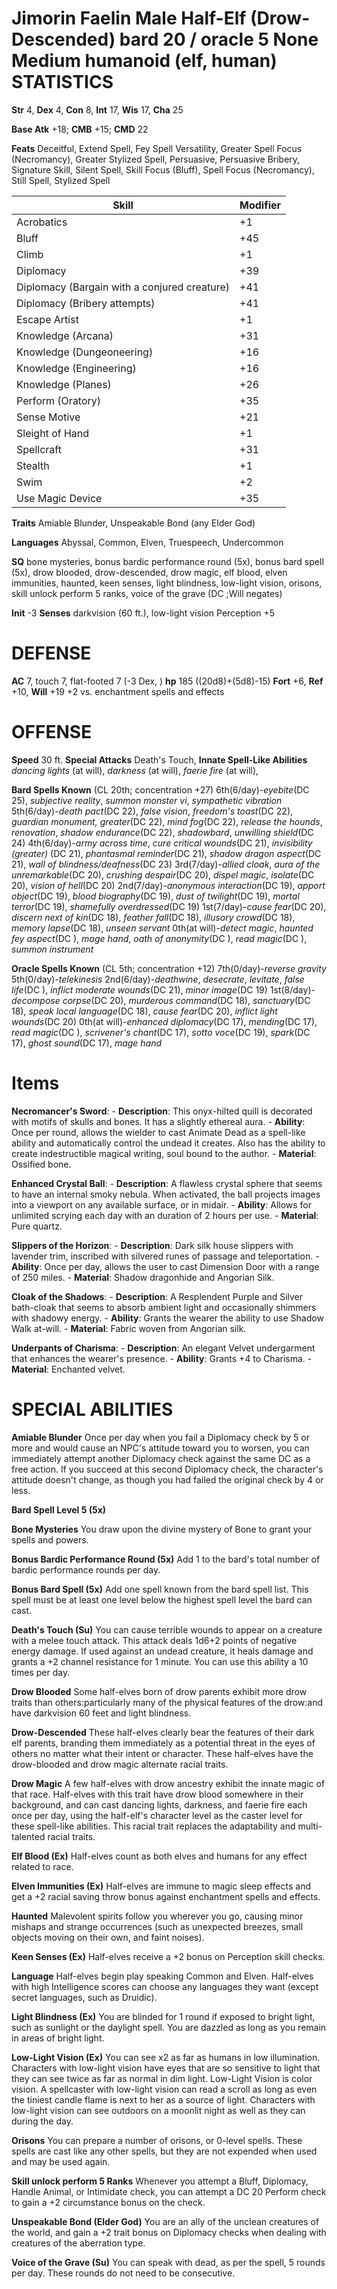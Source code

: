 
**Jimorin Faelin**
Male Half-Elf (Drow-Descended) bard 20 / oracle 5
None Medium humanoid (elf, human)
STATISTICS
=================================================
**Str** 4, **Dex** 4, **Con** 8, **Int** 17, **Wis** 17, **Cha** 25

**Base Atk** +18; **CMB** +15; **CMD** 22

**Feats** Deceitful, Extend Spell, Fey Spell Versatility, Greater Spell Focus (Necromancy), Greater Stylized Spell, Persuasive, Persuasive Bribery, Signature Skill, Silent Spell, Skill Focus (Bluff), Spell Focus (Necromancy), Still Spell, Stylized Spell

| Skill                                         | Modifier |
|-----------------------------------------------|----------|
| Acrobatics                                    | +1       |
| Bluff                                         | +45      |
| Climb                                         | +1       |
| Diplomacy                                     | +39      |
| Diplomacy (Bargain with a conjured creature)  | +41      |
| Diplomacy (Bribery attempts)                  | +41      |
| Escape Artist                                 | +1       |
| Knowledge (Arcana)                            | +31      |
| Knowledge (Dungeoneering)                     | +16      |
| Knowledge (Engineering)                       | +16      |
| Knowledge (Planes)                            | +26      |
| Perform (Oratory)                             | +35      |
| Sense Motive                                  | +21      |
| Sleight of Hand                               | +1       |
| Spellcraft                                    | +31      |
| Stealth                                       | +1       |
| Swim                                          | +2       |
| Use Magic Device                              | +35      |


**Traits** Amiable Blunder, Unspeakable Bond (any Elder God)

**Languages** Abyssal, Common, Elven, Truespeech, Undercommon

**SQ** bone mysteries, bonus bardic performance round (5x), bonus bard spell (5x), drow blooded, drow-descended, drow magic, elf blood, elven immunities, haunted, keen senses, light blindness, low-light vision, orisons, skill unlock perform 5 ranks, voice of the grave (DC ;Will negates)

**Init** -3
**Senses** darkvision (60 ft.), low-light vision
Perception +5

DEFENSE
=================================================
**AC** 7, touch 7, flat-footed 7 (-3 Dex, )
**hp** 185 ((20d8)+(5d8)-15)
**Fort** +6, **Ref** +10, **Will** +19
+2 vs. enchantment spells and effects

OFFENSE
=================================================
**Speed** 30 ft.
**Special Attacks** Death's Touch, 
**Innate Spell-Like Abilities** *dancing lights* (at will), *darkness* (at will), *faerie fire* (at will), 

**Bard Spells Known** (CL 20th; concentration +27)
6th(6/day)-*eyebite*(DC 25), *subjective reality*, *summon monster vi*, *sympathetic vibration*
5th(6/day)-*death pact*(DC 22), *false vision*, *freedom's toast*(DC 22), *guardian monument, greater*(DC 22), *mind fog*(DC 22), *release the hounds*, *renovation*, *shadow endurance*(DC 22), *shadowbard*, *unwilling shield*(DC 24)
4th(6/day)-*army across time*, *cure critical wounds*(DC 21), *invisibility (greater)* (DC 21), *phantasmal reminder*(DC 21), *shadow dragon aspect*(DC 21), *wall of blindness/deafness*(DC 23)
3rd(7/day)-*allied cloak*, *aura of the unremarkable*(DC 20), *crushing despair*(DC 20), *dispel magic*, *isolate*(DC 20), *vision of hell*(DC 20)
2nd(7/day)-*anonymous interaction*(DC 19), *apport object*(DC 19), *blood biography*(DC 19), *dust of twilight*(DC 19), *mortal terror*(DC 19), *shamefully overdressed*(DC 19)
1st(7/day)-*cause fear*(DC 20), *discern next of kin*(DC 18), *feather fall*(DC 18), *illusory crowd*(DC 18), *memory lapse*(DC 18), *unseen servant*
0th(at will)-*detect magic*, *haunted fey aspect*(DC ), *mage hand*, *oath of anonymity*(DC ), *read magic*(DC ), *summon instrument*

**Oracle Spells Known** (CL 5th; concentration +12)
7th(0/day)-*reverse gravity*
5th(0/day)-*telekinesis*
2nd(6/day)-*deathwine*, *desecrate*, *levitate*, *false life*(DC ), *inflict moderate wounds*(DC 21), *minor image*(DC 19)
1st(8/day)-*decompose corpse*(DC 20), *murderous command*(DC 18), *sanctuary*(DC 18), *speak local language*(DC 18), *cause fear*(DC 20), *inflict light wounds*(DC 20)
0th(at will)-*enhanced diplomacy*(DC 17), *mending*(DC 17), *read magic*(DC ), *scrivener's chant*(DC 17), *sotto voce*(DC 19), *spark*(DC 17), *ghost sound*(DC 17), *mage hand*

Items
=================================================

**Necromancer's Sword**: 
    - **Description**: This onyx-hilted quill is decorated with motifs of skulls and bones. It has a slightly ethereal aura.
    - **Ability**: Once per round, allows the wielder to cast Animate Dead as a spell-like ability and automatically control the undead it creates. Also has the ability to create indestructible magical writing, soul bound to the author. 
    - **Material**: Ossified bone.

**Enhanced Crystal Ball**:
    - **Description**: A flawless crystal sphere that seems to have an internal smoky nebula. When activated, the ball projects images into a viewport on any available surface, or in midair. 
    - **Ability**: Allows for unlimited scrying each day with an duration of 2 hours per use.
    - **Material**: Pure quartz.

**Slippers of the Horizon**:
    - **Description**: Dark silk house slippers with lavender trim, inscribed with silvered runes of passage and teleportation.
    - **Ability**: Once per day, allows the user to cast Dimension Door with a range of 250 miles.
    - **Material**: Shadow dragonhide and Angorian Silk.

**Cloak of the Shadows**:
    - **Description**: A Resplendent Purple and Silver bath-cloak that seems to absorb ambient light and occasionally shimmers with shadowy energy.
    - **Ability**: Grants the wearer the ability to use Shadow Walk at-will.
    - **Material**: Fabric woven from Angorian silk.

**Underpants of Charisma**: 
    - **Description**: An elegant Velvet undergarment that enhances the wearer's presence.
    - **Ability**: Grants +4 to Charisma.
    - **Material**: Enchanted velvet.

SPECIAL ABILITIES
=================================================
**Amiable Blunder** Once per day when you fail a Diplomacy check by 5 or more and would cause an NPC's attitude toward you to worsen, you can immediately attempt another Diplomacy check against the same DC as a free action. If you succeed at this second Diplomacy check, the character's attitude doesn't change, as though you had failed the original check by 4 or less.

**Bard Spell Level 5 (5x)** 

**Bone Mysteries** You draw upon the divine mystery of Bone to grant your spells and powers.

**Bonus Bardic Performance Round (5x)** Add 1 to the bard's total number of bardic performance rounds per day.

**Bonus Bard Spell (5x)** Add one spell known from the bard spell list. This spell must be at least one level below the highest spell level the bard can cast.

**Death's Touch (Su)** You can cause terrible wounds to appear on a creature with a melee touch attack. This attack deals 1d6+2 points of negative energy damage. If used against an undead creature, it heals damage and grants a +2 channel resistance for 1 minute. You can use this ability a 10 times per day.

**Drow Blooded** Some half-elves born of drow parents exhibit more drow traits than others:particularly many of the physical features of the drow:and have darkvision 60 feet and light blindness.

**Drow-Descended** These half-elves clearly bear the features of their dark elf parents, branding them immediately as a potential threat in the eyes of others no matter what their intent or character. These half-elves have the drow-blooded and drow magic alternate racial traits.

**Drow Magic** A few half-elves with drow ancestry exhibit the innate magic of that race. Half-elves with this trait have drow blood somewhere in their background, and can cast dancing lights, darkness, and faerie fire each once per day, using the half-elf's character level as the caster level for these spell-like abilities. This racial trait replaces the adaptability and multi-talented racial traits.

**Elf Blood (Ex)** Half-elves count as both elves and humans for any effect related to race.

**Elven Immunities (Ex)** Half-elves are immune to magic sleep effects and get a +2 racial saving throw bonus against enchantment spells and effects.

**Haunted** Malevolent spirits follow you wherever you go, causing minor mishaps and strange occurrences (such as unexpected breezes, small objects moving on their own, and faint noises).

**Keen Senses (Ex)** Half-elves receive a +2 bonus on Perception skill checks.

**Language** Half-elves begin play speaking Common and Elven. Half-elves with high Intelligence scores can choose any languages they want (except secret languages, such as Druidic).

**Light Blindness (Ex)** You are blinded for 1 round if exposed to bright light, such as sunlight or the daylight spell. You are dazzled as long as you remain in areas of bright light.

**Low-Light Vision (Ex)** You can see x2 as far as humans in low illumination. Characters with low-light vision have eyes that are so sensitive to light that they can see twice as far as normal in dim light. Low-Light Vision is color vision. A spellcaster with low-light vision can read a scroll as long as even the tiniest candle flame is next to her as a source of light. Characters with low-light vision can see outdoors on a moonlit night as well as they can during the day.

**Orisons** You can prepare a number of orisons, or 0-level spells. These spells are cast like any other spells, but they are not expended when used and may be used again.

**Skill unlock perform 5 Ranks** Whenever you attempt a Bluff, Diplomacy, Handle Animal, or Intimidate check, you can attempt a DC 20 Perform check to gain a +2 circumstance bonus on the check.

**Unspeakable Bond (Elder God)** You are an ally of the unclean creatures of the world, and gain a +2 trait bonus on Diplomacy checks when dealing with creatures of the aberration type.

**Voice of the Grave (Su)** You can speak with dead, as per the spell, 5 rounds per day. These rounds do not need to be consecutive.


